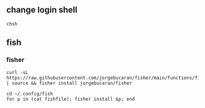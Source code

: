 
## change login shell

```shell
chsh
```

## fish

### fisher

```shell
curl -sL https://raw.githubusercontent.com/jorgebucaran/fisher/main/functions/fisher.fish | source && fisher install jorgebucaran/fisher

cd ~/.config/fish
for p in (cat fishfile); fisher install $p; end
```

